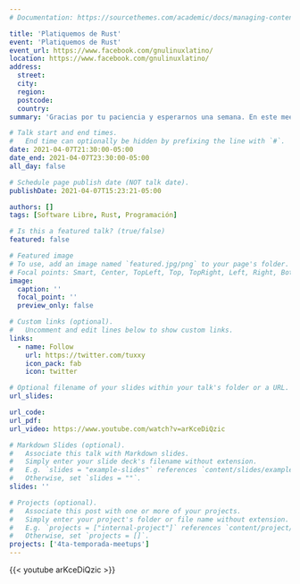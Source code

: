 ```yaml
---
# Documentation: https://sourcethemes.com/academic/docs/managing-content/

title: 'Platiquemos de Rust'
event: 'Platiquemos de Rust'
event_url: https://www.facebook.com/gnulinuxlatino/
location: https://www.facebook.com/gnulinuxlatino/
address:
  street:
  city:
  region:
  postcode:
  country:
summary: 'Gracias por tu paciencia y esperarnos una semana. En este meetup nuestra invitada Yuli Jímenez nos platicara de los beneficios de programar con Rust y todo lo que podemos hacer con este potente lenguaje de programación.'

# Talk start and end times.
#   End time can optionally be hidden by prefixing the line with `#`.
date: 2021-04-07T21:30:00-05:00
date_end: 2021-04-07T23:30:00-05:00
all_day: false

# Schedule page publish date (NOT talk date).
publishDate: 2021-04-07T15:23:21-05:00

authors: []
tags: [Software Libre, Rust, Programación]

# Is this a featured talk? (true/false)
featured: false

# Featured image
# To use, add an image named `featured.jpg/png` to your page's folder.
# Focal points: Smart, Center, TopLeft, Top, TopRight, Left, Right, BottomLeft, Bottom, BottomRight.
image:
  caption: ''
  focal_point: ''
  preview_only: false

# Custom links (optional).
#   Uncomment and edit lines below to show custom links.
links:
  - name: Follow
    url: https://twitter.com/tuxxy
    icon_pack: fab
    icon: twitter

# Optional filename of your slides within your talk's folder or a URL.
url_slides:

url_code:
url_pdf:
url_video: https://www.youtube.com/watch?v=arKceDiQzic

# Markdown Slides (optional).
#   Associate this talk with Markdown slides.
#   Simply enter your slide deck's filename without extension.
#   E.g. `slides = "example-slides"` references `content/slides/example-slides.md`.
#   Otherwise, set `slides = ""`.
slides: ''

# Projects (optional).
#   Associate this post with one or more of your projects.
#   Simply enter your project's folder or file name without extension.
#   E.g. `projects = ["internal-project"]` references `content/project/deep-learning/index.md`.
#   Otherwise, set `projects = []`.
projects: ['4ta-temporada-meetups']
---
```


{{< youtube arKceDiQzic >}}
